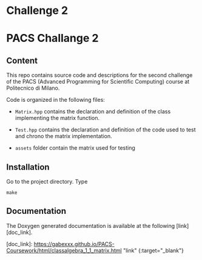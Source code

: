 # Challenge 2
# PACS Challange 2
## Content
This repo contains source code and descriptions for the second challenge of the PACS (Advanced Programming for Scientific Computing) course at Politecnico di Milano.

Code is organized in the following files:
- `Matrix.hpp` contains the declaration and definition of the class implementing the matrix function.  

- `Test.hpp` contains the declaration and definition of the code used to test and chrono the matrix implementation.  

- `assets` folder contain the matrix used for testing  


## Installation
Go to the project directory. Type
```
make
```

## Documentation
The Doxygen generated documentation is available at the following [link][doc_link].

[doc_link]: https://gabexxx.github.io/PACS-Coursework/html/classalgebra_1_1_matrix.html "link" {:target="_blank"}